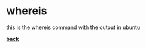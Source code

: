 # whereis
this is the whereis command with the output in ubuntu

[**back**](https://github.com/varundevs/ubuntu-linux)
